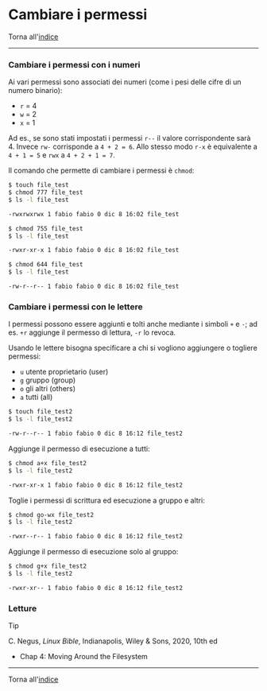 # Cambiare i permessi

Torna all'[indice](../toc.md)

---

### Cambiare i permessi con i numeri

Ai vari permessi sono associati dei numeri (come i pesi delle cifre di un numero binario):

- `r` = 4
- `w` = 2
- `x` = 1

Ad es., se sono stati impostati i permessi `r--` il valore corrispondente
sarà 4. Invece `rw-` corrisponde a `4 + 2 = 6`. Allo stesso modo `r-x` è
equivalente a `4 + 1 = 5` e `rwx` a `4 + 2 + 1 = 7`.

Il comando che permette di cambiare i permessi è `chmod`:

```bash
$ touch file_test
$ chmod 777 file_test
$ ls -l file_test

-rwxrwxrwx 1 fabio fabio 0 dic 8 16:02 file_test

$ chmod 755 file_test
$ ls -l file_test

-rwxr-xr-x 1 fabio fabio 0 dic 8 16:02 file_test

$ chmod 644 file_test
$ ls -l file_test

-rw-r--r-- 1 fabio fabio 0 dic 8 16:02 file_test
```

### Cambiare i permessi con le lettere

I permessi possono essere aggiunti e tolti anche mediante i simboli
`+` e `-`; ad es. `+r` aggiunge il permesso di lettura, `-r` lo revoca.

Usando le lettere bisogna specificare a chi si vogliono aggiungere o togliere permessi:

- `u` utente proprietario (user)
- `g` gruppo (group)
- `o` gli altri (others)
- `a` tutti (all)

```bash
$ touch file_test2
$ ls -l file_test2

-rw-r--r-- 1 fabio fabio 0 dic 8 16:12 file_test2
```

Aggiunge il permesso di esecuzione a tutti:

```bash
$ chmod a+x file_test2
$ ls -l file_test2

-rwxr-xr-x 1 fabio fabio 0 dic 8 16:12 file_test2
```

Toglie i permessi di scrittura ed esecuzione a gruppo e altri:

```bash
$ chmod go-wx file_test2
$ ls -l file_test2

-rwxr--r-- 1 fabio fabio 0 dic 8 16:12 file_test2
```

Aggiunge il permesso di esecuzione solo al gruppo:

```bash
$ chmod g+x file_test2
$ ls -l file_test2

-rwxr-xr-- 1 fabio fabio 0 dic 8 16:12 file_test2
```

### Letture

> [!TIP]
> C. Negus, _Linux Bible_, Indianapolis, Wiley &amp; Sons, 2020, 10th ed
>
> - Chap 4: Moving Around the Filesystem

---

Torna all'[indice](../toc.md)
